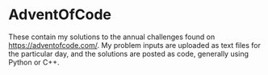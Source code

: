 # AdventOfCode
These contain my solutions to the annual challenges found on https://adventofcode.com/. My problem inputs are uploaded as text files for the particular day, and the solutions are posted as code, generally using Python or C++. 
